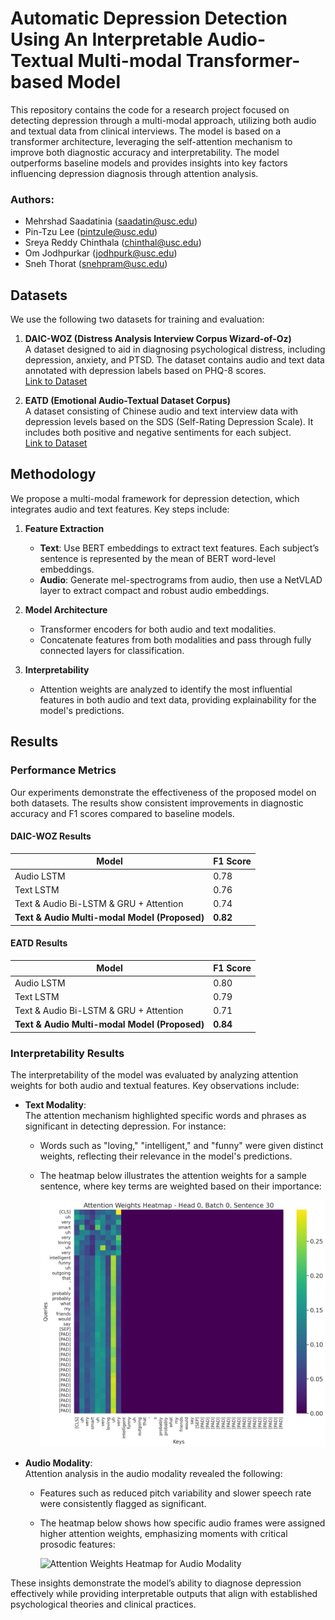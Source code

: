 # Automatic Depression Detection Using An Interpretable Audio-Textual Multi-modal Transformer-based Model

This repository contains the code for a research project focused on detecting depression through a multi-modal approach, utilizing both audio and textual data from clinical interviews. The model is based on a transformer architecture, leveraging the self-attention mechanism to improve both diagnostic accuracy and interpretability. The model outperforms baseline models and provides insights into key factors influencing depression diagnosis through attention analysis.

### Authors:
- Mehrshad Saadatinia (saadatin@usc.edu)
- Pin-Tzu Lee (pintzule@usc.edu)
- Sreya Reddy Chinthala (chinthal@usc.edu)
- Om Jodhpurkar (jodhpurk@usc.edu)
- Sneh Thorat (snehpram@usc.edu)

## Datasets
We use the following two datasets for training and evaluation:

1. **DAIC-WOZ (Distress Analysis Interview Corpus Wizard-of-Oz)**  
   A dataset designed to aid in diagnosing psychological distress, including depression, anxiety, and PTSD. The dataset contains audio and text data annotated with depression labels based on PHQ-8 scores.  
   [Link to Dataset](https://dcapswoz.ict.usc.edu/)

2. **EATD (Emotional Audio-Textual Dataset Corpus)**  
   A dataset consisting of Chinese audio and text interview data with depression levels based on the SDS (Self-Rating Depression Scale). It includes both positive and negative sentiments for each subject.  
   [Link to Dataset](https://github.com/speechandlanguageprocessing/ICASSP2022-Depression)

## Methodology
We propose a multi-modal framework for depression detection, which integrates audio and text features. Key steps include:

1. **Feature Extraction**  
   - **Text**: Use BERT embeddings to extract text features. Each subject’s sentence is represented by the mean of BERT word-level embeddings.
   - **Audio**: Generate mel-spectrograms from audio, then use a NetVLAD layer to extract compact and robust audio embeddings.

2. **Model Architecture**  
   - Transformer encoders for both audio and text modalities.
   - Concatenate features from both modalities and pass through fully connected layers for classification.

3. **Interpretability**  
   - Attention weights are analyzed to identify the most influential features in both audio and text data, providing explainability for the model's predictions.

## Results
### Performance Metrics
Our experiments demonstrate the effectiveness of the proposed model on both datasets. The results show consistent improvements in diagnostic accuracy and F1 scores compared to baseline models.

#### DAIC-WOZ Results
| Model | F1 Score |
|-------|----------|
| Audio LSTM | 0.78 |
| Text LSTM | 0.76 |
| Text & Audio Bi-LSTM & GRU + Attention | 0.74 |
| **Text & Audio Multi-modal Model (Proposed)** | **0.82** |

#### EATD Results
| Model | F1 Score |
|-------|----------|
| Audio LSTM | 0.80 |
| Text LSTM | 0.79 |
| Text & Audio Bi-LSTM & GRU + Attention | 0.71 |
| **Text & Audio Multi-modal Model (Proposed)** | **0.84** |

### Interpretability Results
The interpretability of the model was evaluated by analyzing attention weights for both audio and textual features. Key observations include:

- **Text Modality**:  
  The attention mechanism highlighted specific words and phrases as significant in detecting depression. For instance:  
  - Words such as "loving," "intelligent," and "funny" were given distinct weights, reflecting their relevance in the model's predictions.  
  - The heatmap below illustrates the attention weights for a sample sentence, where key terms are weighted based on their importance:  

    ![Attention Weights Heatmap for Text Modality](assets/Figure_1.png)

- **Audio Modality**:  
  Attention analysis in the audio modality revealed the following:  
  - Features such as reduced pitch variability and slower speech rate were consistently flagged as significant.  
  - The heatmap below shows how specific audio frames were assigned higher attention weights, emphasizing moments with critical prosodic features:  

    ![Attention Weights Heatmap for Audio Modality](assets/Figure_2.png)

These insights demonstrate the model’s ability to diagnose depression effectively while providing interpretable outputs that align with established psychological theories and clinical practices.

